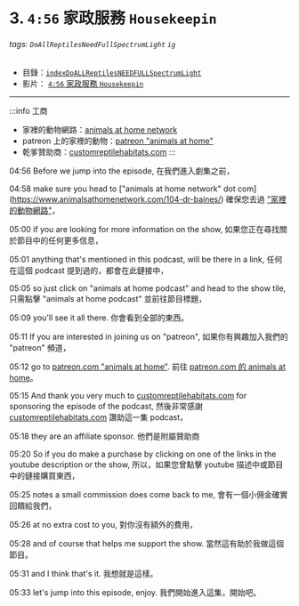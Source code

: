 # 3. `4:56` 家政服務 `Housekeepin`

###### tags: `DoAllReptilesNeedFullSpectrumLight` `ig`

- 目錄：[`indexDoALLReptilesNEEDFULLSpectrumLight`](https://hackmd.io/@ZO2MyW0NRDSyMlEjLJzEcA/indexDoALLReptilesNEEDFULLSpectrumLight)
- 影片： [`4:56` 家政服務 `Housekeepin`](https://youtu.be/EhbDx11OMfM?t=296)

--- 

:::info
工商
- 家裡的動物網路：[animals at home network](https://www.animalsathomenetwork.com/104-dr-baines/) 
- patreon 上的家裡的動物：[patreon "animals at home"](https://www.patreon.com/animalsathome) 
- 乾爹贊助商：[customreptilehabitats.com](https://customreptilehabitats.com/)
:::

04:56
Before we jump into the episode,
在我們進入劇集之前，

04:58
make sure you head to ["animals at home network" dot com]
(https://www.animalsathomenetwork.com/104-dr-baines/) 
確保您去過 ["家裡的動物網路"](https://www.animalsathomenetwork.com/104-dr-baines/)，

05:00
if you are looking for more information on the show,
如果您正在尋找關於節目中的任何更多信息，

05:01
anything that's mentioned in this podcast, will be there in a link,
任何在這個 podcast 提到過的，都會在此鏈接中，

05:05
so just click on "animals at home podcast" and head to the show tile,
只需點擊 "animals at home podcast" 並前往節目標題，

05:09
you'll see it all there.
你會看到全部的東西。

05:11
If you are interested in joining us on "patreon",
如果你有興趣加入我們的 "patreon" 頻道，

05:12
go to [patreon.com "animals at home"](https://www.patreon.com/animalsathome). 
前往 [patreon.com 的 animals at home](https://www.patreon.com/animalsathome)。

05:15
And thank you very much to [customreptilehabitats.com](https://customreptilehabitats.com/) for sponsoring the episode of the podcast,
然後非常感謝 [customreptilehabitats.com](https://customreptilehabitats.com/) 讚助這一集 podcast，

05:18
they are an affiliate sponsor.
他們是附屬贊助商

05:20
So if you do make a purchase by clicking on one of the links in the youtube description or the show,
所以，如果您曾點擊 youtube 描述中或節目中的鏈接購買東西，

05:25
notes a small commission does come back to me,
會有一個小佣金確實回饋給我們，

05:26
at no extra cost to you,
對你沒有額外的費用，

05:28
and of course that helps me support the show.
當然這有助於我做這個節目。

05:31
and I think that's it. 
我想就是這樣。

05:33
let's jump into this episode, enjoy.
我們開始進入這集，開始吧。
